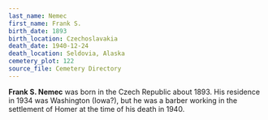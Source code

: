 ```yaml
---
last_name: Nemec
first_name: Frank S.
birth_date: 1893
birth_location: Czechoslavakia
death_date: 1940-12-24
death_location: Seldovia, Alaska
cemetery_plot: 122
source_file: Cemetery Directory
---
```


**Frank S. Nemec** was born in the Czech Republic about 1893. His residence in 1934 was Washington (Iowa?), but he was a barber working in the settlement of Homer at
the time of his death in 1940. 

